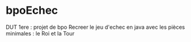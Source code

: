 # bpoEchec
DUT 1ere : projet de bpo 
Recreer le jeu d'echec en java avec les pièces minimales : le Roi et la Tour
